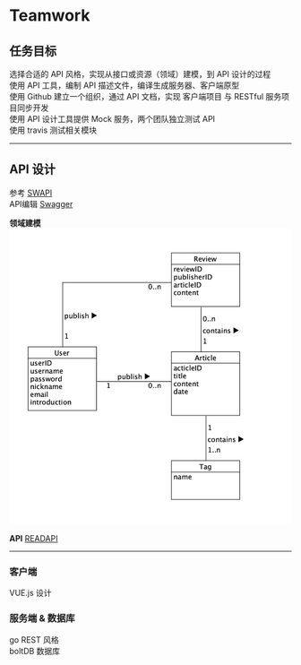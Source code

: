 # Teamwork

## 任务目标
选择合适的 API 风格，实现从接口或资源（领域）建模，到 API 设计的过程  
使用 API 工具，编制 API 描述文件，编译生成服务器、客户端原型  
使用 Github 建立一个组织，通过 API 文档，实现 客户端项目 与 RESTful 服务项目同步开发  
使用 API 设计工具提供 Mock 服务，两个团队独立测试 API  
使用 travis 测试相关模块  

---

## API 设计
参考 [SWAPI](https://swapi.co/documentation)  
API编辑 [Swagger](https://editor.swagger.io/)

**领域建模**
![0](./img/lyjm.png)

**API**
[READAPI](./go-client/README.md)

---

### 客户端
VUE.js 设计

### 服务端 & 数据库
go REST 风格  
boltDB 数据库